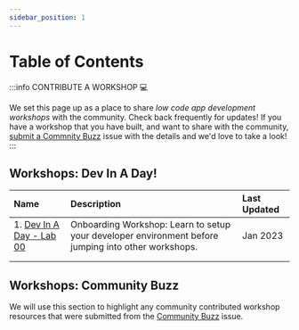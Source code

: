 ```yaml
---
sidebar_position: 1
---
```


# Table of Contents

:::info CONTRIBUTE A WORKSHOP 💻 

We set this page up as a place to share _low code app development workshops_ with the community. Check back frequently for updates! If you have a workshop that you have built, and want to share with the community, [submit a Commnity Buzz](https://github.com/microsoft/Low-Code/issues/new/choose) issue with the details and we'd love to take a look!
:::


## Workshops: Dev In A Day!

| Name | Description | Last Updated |
|:--- |:--- |:---| 
| 1. [Dev In A Day - Lab 00](./prodev-1/step-1.md) | Onboarding Workshop: Learn to setup your developer environment before jumping into other workshops. | Jan 2023 |
| | | |
| | | |


## Workshops: Community Buzz

We will use this section to highlight any community contributed workshop resources that were submitted from the [Community Buzz](https://github.com/microsoft/Low-Code/issues/new/choose) issue.
